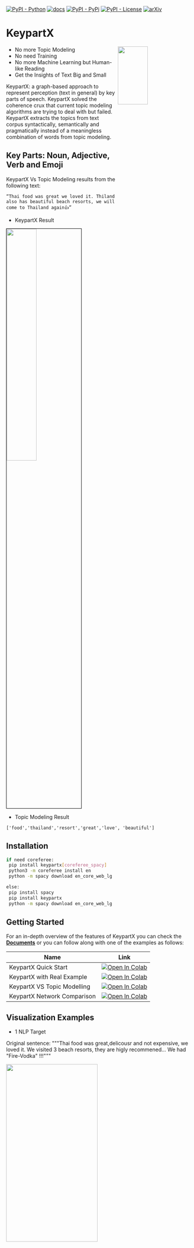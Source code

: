 [![PyPI - Python](https://img.shields.io/badge/python-v3.7+-blue.svg)](https://pypi.org/project/keypartx/)
[![docs](https://img.shields.io/badge/docs-Passing-green.svg)](https://github.com/pengKiina/KeypartX/)
[![PyPI - PyPi](https://img.shields.io/pypi/v/keypartx)](https://pypi.org/project/keypartx/)
[![PyPI - License](https://img.shields.io/badge/license-MIT-green.svg)](https://github.com/pengKiina/KeypartX/blob/main/LICENSE)
[![arXiv](https://img.shields.io/badge/arXiv-2203.05794-<COLOR>.svg)](https://arxiv.org/abs/2209.11844)

# KeypartX
<img src="https://github.com/pengKiina/KeypartX/raw/main/images/keypartx_logo.png" width="40%" height="20%" align="right" />

*  No more Topic Modeling
*  No need Training 
*  No more Machine Learning but Human-like Reading
*  Get the Insights of Text Big and Small

KeypartX: a graph-based approach to represent perception (text in general) by key parts of speech. KeypartX solved the coherence crux that current topic modeling algorithms are trying to deal with but failed. KeypartX extracts the topics from text corpus syntactically, semantically and pragmatically instead of a meaningless combination of words from topic modeling.


## Key Parts: Noun, Adjective, Verb and Emoji 

KeypartX Vs Topic Modeling results from the following text:

``` “Thai food was great we loved it. Thiland also has beautiful beach resorts, we will come to Thailand again👍” ```

* KeypartX Result 

<img style="border:1px solid black"
src="https://github.com/pengKiina/KeypartX/raw/main/images/keyparts_sent_network.png" width="40%" height="40%" align="center" />

* Topic Modeling Result

```['food','thailand','resort','great','love', 'beautiful']```


## Installation

```bash
if need coreferee: 
 pip install keypartx[coreferee_spacy] 
 python3 -m coreferee install en 
 python -m spacy download en_core_web_lg 

else:
 pip install spacy 
 pip install keypartx  
 python -m spacy download en_core_web_lg
```


## Getting Started
For an in-depth overview of the features of KeypartX
you can check the [**Documents**](https://medium.com/@egalitrans/topic-modeling-is-dead-long-live-keypartx-a1998a94a0b0) or you can follow along 
with one of the examples as follows:

| Name  | Link  |
|---|---|
| KeypartX Quick Start | [![Open In Colab](https://colab.research.google.com/assets/colab-badge.svg)](https://colab.research.google.com/drive/1hjAU-_RP7GGzMm6rnpdJZR7LSY0KS81E?usp=sharing) |
| KeypartX with Real Example  | [![Open In Colab](https://colab.research.google.com/assets/colab-badge.svg)](https://colab.research.google.com/drive/1VdKIJtMMcYRnXsne87azY7B1FXp9FpD1?usp=sharing)  |
| KeypartX VS Topic Modelling |  [![Open In Colab](https://colab.research.google.com/assets/colab-badge.svg)](https://colab.research.google.com/drive/14XvylCMBZ2oUnjpZhnf_658paVdvAhp0?usp=sharing) |
| KeypartX Network Comparison |  [![Open In Colab](https://colab.research.google.com/assets/colab-badge.svg)](https://colab.research.google.com/drive/1vTx9LwIGXt5so5IdOr4zsqrgSm4sHnYe?usp=sharing)  |

## Visualization Examples 
* 1 NLP Target  

Original sentence: """Thai food was great,delicousr and not expensive, we loved it. We visited 3 beach resorts, they are higly recommened... We had "Fire-Vodka" !!!"""

<img src="https://github.com/pengKiina/KeypartX/raw/main/images/nlp_target.png" width="70%" height="35%" align="center" />

* 2 Keyparts Wordclouds

The following wordclouds are generated from a real example of corpus comprised of reviews by those who visit Thailand.

<img src="https://github.com/pengKiina/KeypartX/raw/main/images/keypart_wordcloud.png" width="35%" height="35%" align="center" />

* 3 Community and Gray Perceptual Unit Networks 

<img src="https://github.com/pengKiina/KeypartX/raw/main/images/community_gray.gif" width="70%" height="50%" align="center" />



## Citation
To cite the [KeypartX paper](https://arxiv.org/abs/2209.11844), please use the following bibtex reference:

```bibtext
@article{pengyang2022keypartx,
  title={KeypartX: Graph-based Perception (Text) Representation},
  author={Peng, Yang},
  journal={arXiv preprint arXiv:2209.11844},
  year={2022}
}
```
